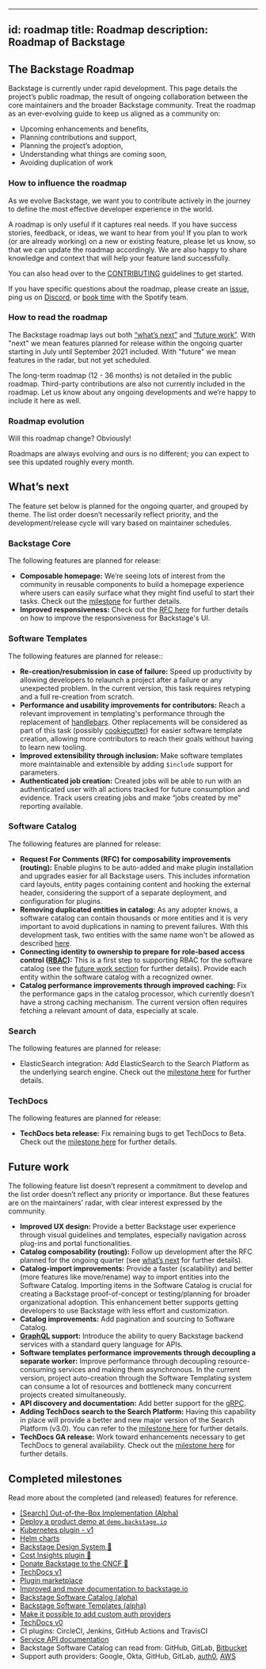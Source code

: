 
---
id: roadmap
title: Roadmap
description: Roadmap of Backstage
---

## The Backstage Roadmap

Backstage is currently under rapid development. This page details the project’s public roadmap, the result of ongoing collaboration between the core maintainers and the broader Backstage community. Treat the roadmap as an ever-evolving guide to keep us aligned as a community on:

 - Upcoming enhancements and benefits,
 - Planning contributions and support,
 - Planning the project’s adoption,
 - Understanding what things are coming soon,
 - Avoiding duplication of work

### How to influence the roadmap

As we evolve Backstage, we want you to contribute actively in the journey to define the most effective developer experience in the world.

A roadmap is only useful if it captures real needs. If you have success stories, feedback, or ideas, we want to hear from you! If you plan to work (or are already working) on a new or existing feature, please let us know, so that we can update the roadmap accordingly. We are also happy to share knowledge and context that will help your feature land successfully.

You can also head over to the [CONTRIBUTING](https://github.com/backstage/backstage/blob/master/CONTRIBUTING.md) guidelines to get started.

If you have specific questions about the roadmap, please create an [issue](https://github.com/backstage/backstage/issues/new/choose), ping us on [Discord](https://discord.gg/awD6SxgQ), or [book time](http://calendly.com/spotify-backstage) with the Spotify team.

### How to read the roadmap 

The Backstage roadmap lays out both [“what’s next”](#What’s-next) and [“future work”](#Future-work). With "next" we mean features planned for release within the ongoing quarter starting in July until September 2021 included. With "future" we mean features in the radar, but not yet scheduled.

The long-term roadmap (12 - 36 months) is not detailed in the public roadmap. Third-party contributions are also not currently included in the roadmap. Let us know about any ongoing developments and we’re happy to include it here as well. 

### Roadmap evolution

Will this roadmap change? Obviously!

Roadmaps are always evolving and ours is no different; you can expect to see this updated roughly every month. 

## What’s next

The feature set below is planned for the ongoing quarter, and grouped by theme. The list order doesn’t necessarily reflect priority, and the development/release cycle will vary based on maintainer schedules. 

### Backstage Core 

The following features are planned for release: 

* **Composable homepage:** We’re seeing lots of interest from the community in reusable components to build a homepage experience where users can easily surface what they might find useful to start their tasks. Check out the [milestone](https://github.com/backstage/backstage/milestone/34) for further details.
* **Improved responsiveness:** Check out the [RFC here](https://github.com/backstage/backstage/issues/6318) for further details on how to improve the responsiveness for Backstage's UI.

### Software Templates

The following features are planned for release:: 

* **Re-creation/resubmission in case of failure:** Speed up productivity by allowing developers to relaunch a project after a failure or any unexpected problem. In the current version, this task requires retyping and a full re-creation from scratch. 
* **Performance and usability improvements for contributors:** Reach a relevant improvement in templating's performance through the replacement of [handlebars](https://handlebarsjs.com/). Other replacements will be considered as part of this task (possibly [cookiecutter](https://cookiecutter.readthedocs.io/)) for easier software template creation, allowing more contributors to reach their goals without having to learn new tooling.
* **Improved extensibility through inclusion:** Make software templates more maintainable and extensible by adding `$include` support for parameters. 
* **Authenticated job creation:** Created jobs will be able to run with an authenticated user with all actions tracked for future consumption and evidence. Track users creating jobs and make “jobs created by me” reporting available.

### Software Catalog 

The following features are planned for release: 

* **Request For Comments (RFC) for composability improvements (routing):** Enable plugins to be auto-added and make plugin installation and upgrades easier for all Backstage users. This includes information card layouts, entity pages containing content and hooking the external header, considering the support of a separate deployment, and configuration for plugins. 
* **Removing duplicated entities in catalog:** As any adopter knows, a software catalog can contain thousands or more entities and it is very important to avoid duplications in naming to prevent failures. With this development task, two entities with the same name won't be allowed as described [here](https://github.com/backstage/backstage/issues/4760). 
* **Connecting identity to ownership to prepare for role-based access control ([RBAC](https://en.wikipedia.org/wiki/Role-based_access_control)):** This is a first step to supporting RBAC for the software catalog (see the [future work section](#Future-work) for further details). Provide each entity within the software catalog with a recognized owner.
* **Catalog performance improvements through improved caching:** Fix the performance gaps in the catalog processor, which currently doesn’t have a strong caching mechanism. The current version often requires fetching a relevant amount of data, especially at scale.

### Search 

The following features are planned for release: 

* ElasticSearch integration: Add ElasticSearch to the Search Platform as the underlying search engine. Check out the [milestone here](https://github.com/backstage/backstage/milestone/27) for further details. 

### TechDocs 

The following features are planned for release: 

* **TechDocs beta release:** Fix remaining bugs to get TechDocs to Beta. Check out the [milestone here](https://github.com/backstage/backstage/milestone/29) for further details.

## Future work  

The following feature list doesn’t represent a commitment to develop and the list order doesn’t reflect any priority or importance. But these features are on the maintainers’ radar, with clear interest expressed by the community.

* **Improved UX design:** Provide a better Backstage user experience through visual guidelines and templates, especially navigation across plug-ins and portal functionalities. 
* **Catalog composability (routing):** Follow up development after the RFC planned for the ongoing quarter (see [what’s next](#What’s-next) for further details). 
* **Catalog-import improvements:** Provide a faster (scalability) and better (more features like move/rename) way to import entities into the Software Catalog. Importing items in the Software Catalog is crucial for creating a Backstage proof-of-concept or testing/planning for broader organizational adoption. This enhancement better supports getting developers to use  Backstage with less effort and customization. 
* **Catalog improvements:** Add pagination and sourcing to Software Catalog. 
* **[GraphQL](https://graphql.org/) support:** Introduce the ability to query Backstage backend services with a standard query language for APIs. 
* **Software templates performance improvements through decoupling a separate worker:** Improve performance through decoupling resource-consuming services and making them asynchronous. In the current version, project auto-creation through the Software Templating system can consume a lot of resources and bottleneck many concurrent projects created simultaneously. 
* **API discovery and documentation:** Add better support for the [gRPC](https://grpc.io/).
* **Adding TechDocs search to the Search Platform:** Having this capability in place will provide a better and new major version of the Search Platform (v3.0). You can refer to the [milestone here](https://github.com/backstage/backstage/milestone/28) for further details. 
* **TechDocs GA release:** Work toward enhancements necessary to get TechDocs to general availability. Check out the [milestone here](https://github.com/backstage/backstage/milestone/30) for further details. 

## Completed milestones

Read more about the completed (and released) features for reference. 

- [[Search] Out-of-the-Box Implementation (Alpha)](https://github.com/backstage/backstage/milestone/26)
- [Deploy a product demo at `demo.backstage.io`](https://demo.backstage.io)
- [Kubernetes plugin - v1](https://github.com/backstage/backstage/tree/master/plugins/kubernetes)
- [Helm charts](https://github.com/backstage/backstage/tree/master/contrib/chart/backstage)
- [Backstage Design System 💅](https://backstage.io/blog/2020/09/30/backstage-design-system)
- [Cost Insights plugin 💸](https://engineering.atspotify.com/2020/09/29/managing-clouds-from-the-ground-up-cost-engineering-at-spotify/)
- [Donate Backstage to the CNCF 🎉](https://backstage.io/blog/2020/09/23/backstage-cncf-sandbox)
- [TechDocs v1](https://backstage.io/blog/2020/09/08/announcing-tech-docs)
- [Plugin marketplace](https://backstage.io/plugins)
- [Improved and move documentation to backstage.io](https://backstage.io/docs/overview/what-is-backstage)
- [Backstage Software Catalog (alpha)](https://backstage.io/blog/2020/06/22/backstage-service-catalog-alpha)
- [Backstage Software Templates (alpha)](https://backstage.io/blog/2020/08/05/announcing-backstage-software-templates)
- [Make it possible to add custom auth providers](https://backstage.io/blog/2020/07/01/how-to-enable-authentication-in-backstage-using-passport)
- [TechDocs v0](https://github.com/backstage/backstage/milestone/15)
- CI plugins: CircleCI, Jenkins, GitHub Actions and TravisCI
- [Service API documentation](https://github.com/backstage/backstage/pull/1737)
- Backstage Software Catalog can read from: GitHub, GitLab,
  [Bitbucket](https://github.com/backstage/backstage/pull/1938)
- Support auth providers: Google, Okta, GitHub, GitLab, [auth0](https://github.com/backstage/backstage/pull/1611), [AWS](https://github.com/backstage/backstage/pull/1990)
